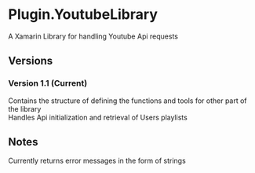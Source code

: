 # Plugin.YoutubeLibrary
A Xamarin Library for handling Youtube Api requests
## Versions

### Version 1.1 (Current)
Contains the structure of defining the functions and tools for other part of the library <br>
Handles Api initialization and retrieval of Users playlists<br>

## Notes
Currently returns error messages in the form of strings
